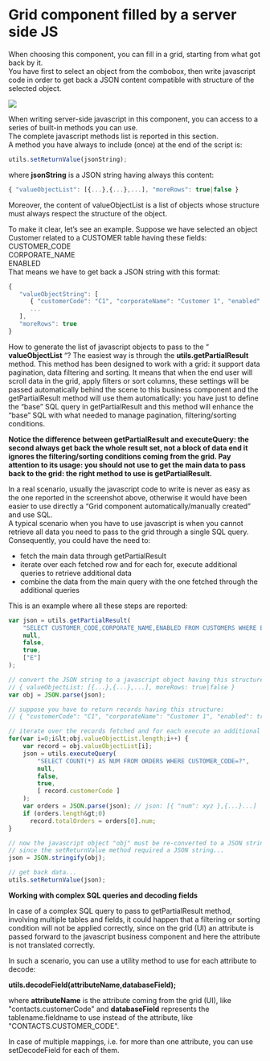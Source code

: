 # Grid component filled by a server side JS

When choosing this component, you can fill in a grid, starting from what got back by it.  
You have first to select an object from the combobox, then write javascript code in order to get back a JSON content compatible with structure of the selected object.

![](http://4wsplatform.org/wp-content/uploads/2018/02/jsgrid.png)

When writing server-side javascript in this component, you can access to a series of built-in methods you can use.  
The complete javascript methods list is reported in this section.  
A method you have always to include \(once\) at the end of the script is:

```javascript
utils.setReturnValue(jsonString);
```

where **jsonString** is a JSON string having always this content:

```javascript
{ "valueObjectList": [{...},{...},...], "moreRows": true|false }
```

Moreover, the content of valueObjectList is a list of objects whose structure must always respect the structure of the object.

To make it clear, let’s see an example. Suppose we have selected an object Customer related to a CUSTOMER table having these fields:  
CUSTOMER\_CODE  
CORPORATE\_NAME  
ENABLED  
That means we have to get back a JSON string with this format:

```javascript
{ 
   "valueObjectString": [
      { "customerCode": "C1", "corporateName": "Customer 1", "enabled": true },
      ...
   ], 
   "moreRows": true 
}
```

How to generate the list of javascript objects to pass to the “ **valueObjectList** “? The easiest way is through the **utils.getPartialResult** method. This method has been designed to work with a grid: it support data pagination, data filtering and sorting. It means that when the end user will scroll data in the grid, apply filters or sort columns, these settings will be passed automatically behind the scene to this business component and the getPartialResult method will use them automatically: you have just to define the “base” SQL query in getPartialResult and this method will enhance the “base” SQL with what needed to manage pagination, filtering/sorting conditions.

**Notice the difference between getPartialResult and executeQuery: the second always get back the whole result set, not a block of data end it ignores the filtering/sorting conditions coming from the grid. Pay attention to its usage: you should not use to get the main data to pass back to the grid: the right method to use is getPartialResult.**

In a real scenario, usually the javascript code to write is never as easy as the one reported in the screenshot above, otherwise it would have been easier to use directly a “Grid component automatically/manually created” and use SQL.  
A typical scenario when you have to use javascript is when you cannot retrieve all data you need to pass to the grid through a single SQL query. Consequently, you could have the need to:

* fetch the main data through getPartialResult
* iterate over each fetched row and for each for, execute additional queries to retrieve additional data
* combine the data from the main query with the one fetched through the additional queries

This is an example where all these steps are reported:

```javascript
var json = utils.getPartialResult(
    "SELECT CUSTOMER_CODE,CORPORATE_NAME,ENABLED FROM CUSTOMERS WHERE ENABLED=?",
    null,
    false,
    true,
    ["E"]
);

// convert the JSON string to a javascript object having this structure:
// { valueObjectList: [{...},{...},...], moreRows: true|false }
var obj = JSON.parse(json);

// suppose you have to return records having this structure:
// { "customerCode": "C1", "corporateName": "Customer 1", "enabled": true, "totalOrders": xyz }

// iterate over the records fetched and for each execute an additional query to get the total nr of orders...
for(var i=0;i&lt;obj.valueObjectList.length;i++) {
    var record = obj.valueObjectList[i];
    json = utils.executeQuery(
        "SELECT COUNT(*) AS NUM FROM ORDERS WHERE CUSTOMER_CODE=?",
        null,
        false,
        true,
        [ record.customerCode ]
    );
    var orders = JSON.parse(json); // json: [{ "num": xyz },{...}...]
    if (orders.length&gt;0)
      record.totalOrders = orders[0].num;
}

// now the javascript object "obj" must be re-converted to a JSON string
// since the setReturnValue method required a JSON string...
json = JSON.stringify(obj);

// get back data...
utils.setReturnValue(json);
```

**Working with complex SQL queries and decoding fields**

In case of a complex SQL query to pass to getPartialResult method, involving multiple tables and fields, it could happen that a filtering or sorting condition will not be applied correctly, since on the grid \(UI\) an attribute is passed forward to the javascript business component and here the attribute is not translated correctly.

In such a scenario, you can use a utility method to use for each attribute to decode:

**utils.decodeField\(attributeName,databaseField\);**

where **attributeName** is the attribute coming from the grid \(UI\), like "contacts.customerCode" and **databaseField** represents the tablename.fieldname to use instead of the attribute, like "CONTACTS.CUSTOMER\_CODE".

In case of multiple mappings, i.e. for more than one attribute, you can use setDecodeField for each of them.

